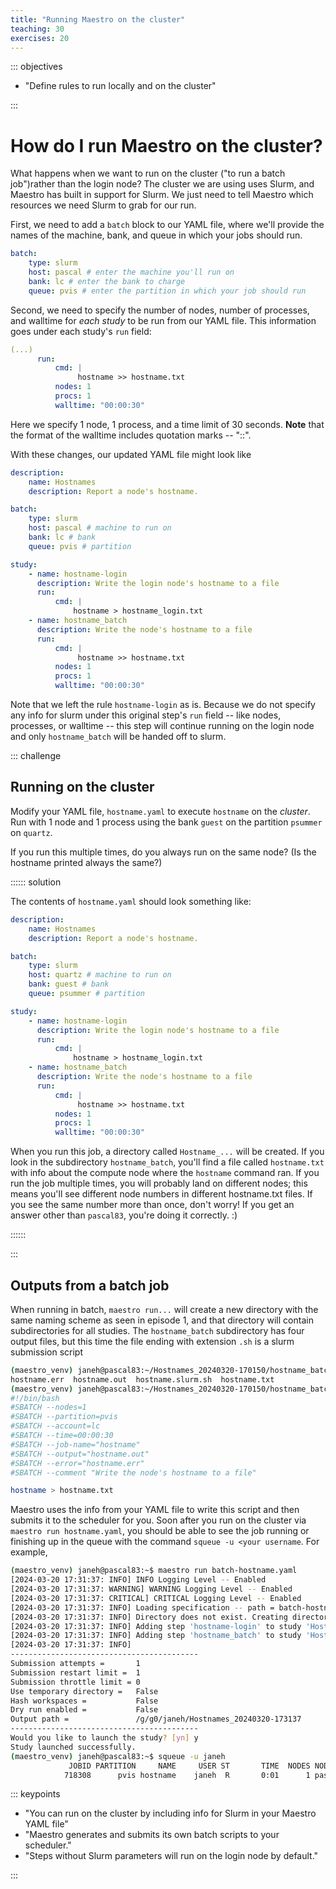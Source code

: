 ```yaml
---
title: "Running Maestro on the cluster"
teaching: 30
exercises: 20
---
```


::: objectives

- "Define rules to run locally and on the cluster"

:::

# How do I run Maestro on the cluster?

What happens when we want to run on the cluster ("to run a batch job")rather
than the login node? The cluster we are using uses Slurm, and Maestro has 
built in support for Slurm. We just need to tell Maestro which resources we
need Slurm to grab for our run.

First, we need to add a `batch` block to our YAML file, where we'll provide the
names of the machine, bank, and queue in which your jobs should run.

```yml
batch:
    type: slurm
    host: pascal # enter the machine you'll run on
    bank: lc # enter the bank to charge
    queue: pvis # enter the partition in which your job should run
```

Second, we need to specify the number of nodes, number of processes, and walltime
for *each study* to be run from our YAML file. This information goes under each
study's `run` field:

```yml
(...)
      run:
          cmd: |
               hostname >> hostname.txt
          nodes: 1
          procs: 1
          walltime: "00:00:30"
```

Here we specify 1 node, 1 process, and a time limit of 30 seconds. **Note** that
the format of the walltime includes quotation marks -- "<Hours>:<Minutes>:<Seconds>".

With these changes, our updated YAML file might look like

```yml
description:
    name: Hostnames
    description: Report a node's hostname.

batch:
    type: slurm
    host: pascal # machine to run on
    bank: lc # bank
    queue: pvis # partition

study:
    - name: hostname-login
      description: Write the login node's hostname to a file
      run:
          cmd: |
              hostname > hostname_login.txt
    - name: hostname_batch
      description: Write the node's hostname to a file
      run:
          cmd: |
               hostname >> hostname.txt
          nodes: 1
          procs: 1
          walltime: "00:00:30"
```

Note that we left the rule `hostname-login` as is. Because we do not specify any info for slurm under this original step's `run` field -- like nodes, processes, or walltime -- this step will continue running on the login node and only `hostname_batch` will be handed off to slurm.

::: challenge
## Running on the cluster

Modify your YAML file, `hostname.yaml` to execute `hostname` on the _cluster_.
Run with 1 node and 1 process using the bank `guest` on the partition
`psummer` on `quartz`.

If you run this multiple times, do you always run on the same node?
(Is the hostname printed always the same?)

:::::: solution

The contents of `hostname.yaml` should look something like:

```yml
description:
    name: Hostnames
    description: Report a node's hostname.

batch:
    type: slurm
    host: quartz # machine to run on
    bank: guest # bank
    queue: psummer # partition

study:
    - name: hostname-login
      description: Write the login node's hostname to a file
      run:
          cmd: |
              hostname > hostname_login.txt
    - name: hostname_batch
      description: Write the node's hostname to a file
      run:
          cmd: |
               hostname >> hostname.txt
          nodes: 1
          procs: 1
          walltime: "00:00:30"

```

When you run this job, a directory called `Hostname_...` will be created. If you look in the subdirectory `hostname_batch`, you'll find a file called `hostname.txt` with info about the compute node where the `hostname` command ran. If you run the job multiple times, you will probably land on different nodes; this means you'll see different node numbers in different hostname.txt files. If you see the same number more than once, don't worry! If you get an answer other than `pascal83`, you're doing it correctly. :)

::::::

:::

## Outputs from a batch job

When running in batch, `maestro run...` will create a new directory with the
same naming scheme as seen in episode 1, and that directory will contain
subdirectories for all studies. The `hostname_batch` subdirectory has four
output files, but this time the file ending with extension `.sh` is a slurm
submission script

```bash
(maestro_venv) janeh@pascal83:~/Hostnames_20240320-170150/hostname_batch$ ls
hostname.err  hostname.out  hostname.slurm.sh  hostname.txt
(maestro_venv) janeh@pascal83:~/Hostnames_20240320-170150/hostname_batch$ cat hostname.slurm.sh
#!/bin/bash
#SBATCH --nodes=1
#SBATCH --partition=pvis
#SBATCH --account=lc
#SBATCH --time=00:00:30
#SBATCH --job-name="hostname"
#SBATCH --output="hostname.out"
#SBATCH --error="hostname.err"
#SBATCH --comment "Write the node's hostname to a file"

hostname > hostname.txt
```

Maestro uses the info from your YAML file to write this script and then
submits it to the scheduler for you. Soon after you run on the cluster via
`maestro run hostname.yaml`, you should be able to see the job
running or finishing up in the queue with the command `squeue -u <your username`.
For example,

```bash
(maestro_venv) janeh@pascal83:~$ maestro run batch-hostname.yaml
[2024-03-20 17:31:37: INFO] INFO Logging Level -- Enabled
[2024-03-20 17:31:37: WARNING] WARNING Logging Level -- Enabled
[2024-03-20 17:31:37: CRITICAL] CRITICAL Logging Level -- Enabled
[2024-03-20 17:31:37: INFO] Loading specification -- path = batch-hostname.yaml
[2024-03-20 17:31:37: INFO] Directory does not exist. Creating directories to /g/g0/janeh/Hostnames_20240320-173137/logs
[2024-03-20 17:31:37: INFO] Adding step 'hostname-login' to study 'Hostnames'...
[2024-03-20 17:31:37: INFO] Adding step 'hostname_batch' to study 'Hostnames'...
[2024-03-20 17:31:37: INFO]
------------------------------------------
Submission attempts =       1
Submission restart limit =  1
Submission throttle limit = 0
Use temporary directory =   False
Hash workspaces =           False
Dry run enabled =           False
Output path =               /g/g0/janeh/Hostnames_20240320-173137
------------------------------------------
Would you like to launch the study? [yn] y
Study launched successfully.
(maestro_venv) janeh@pascal83:~$ squeue -u janeh
             JOBID PARTITION     NAME     USER ST       TIME  NODES NODELIST(REASON)
            718308      pvis hostname    janeh  R       0:01      1 pascal13
```

::: keypoints

- "You can run on the cluster by including info for Slurm in your Maestro YAML file"
- "Maestro generates and submits its own batch scripts to your scheduler."
- "Steps without Slurm parameters will run on the login node by default."

:::
